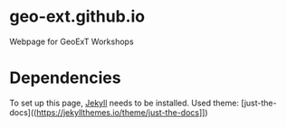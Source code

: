 # geo-ext.github.io
Webpage for GeoExT Workshops

# Dependencies

To set up this page, [Jekyll](https://jekyllrb.com/) needs to be installed. 
Used theme: [just-the-docs]((https://jekyllthemes.io/theme/just-the-docs]])